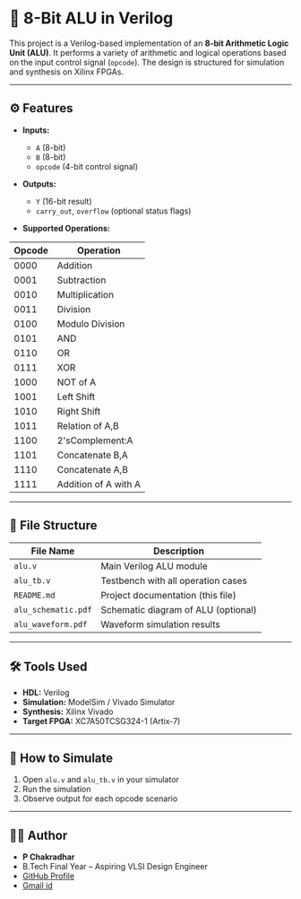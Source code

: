 # 🧠 8-Bit ALU in Verilog

This project is a Verilog-based implementation of an **8-bit Arithmetic Logic Unit (ALU)**. It performs a variety of arithmetic and logical operations based on the input control signal (`opcode`). The design is structured for simulation and synthesis on Xilinx FPGAs.

---

## ⚙️ Features

- **Inputs:**
  - `A` (8-bit)
  - `B` (8-bit)
  - `opcode` (4-bit control signal)

- **Outputs:**
  - `Y` (16-bit result)
  - `carry_out`, `overflow` (optional status flags)

- **Supported Operations:**

| Opcode | Operation       |
|--------|------------------|
| 0000   | Addition          |
| 0001   | Subtraction       |
| 0010   | Multiplication    |
| 0011   | Division          |
| 0100   | Modulo Division   |
| 0101   | AND               |
| 0110   | OR                |
| 0111   | XOR               |
| 1000   | NOT of A          |
| 1001   | Left Shift        |
| 1010   | Right Shift       |
| 1011   | Relation of A,B   |
| 1100   | 2'sComplement:A   |
| 1101   | Concatenate B,A   |
| 1110   | Concatenate A,B   |
| 1111   | Addition of A with A  |
---

## 📁 File Structure

| File Name           | Description                          |
|---------------------|--------------------------------------|
| `alu.v`             | Main Verilog ALU module              |
| `alu_tb.v`          | Testbench with all operation cases   |
| `README.md`         | Project documentation (this file)    |
| `alu_schematic.pdf` | Schematic diagram of ALU (optional)  |
| `alu_waveform.pdf`  | Waveform simulation results          |

---

## 🛠️ Tools Used

- **HDL:** Verilog
- **Simulation:** ModelSim / Vivado Simulator
- **Synthesis:** Xilinx Vivado
- **Target FPGA:** XC7A50TCSG324-1 (Artix-7)

---

## 🧪 How to Simulate

1. Open `alu.v` and `alu_tb.v` in your simulator
2. Run the simulation
3. Observe output for each opcode scenario

---


## 👨‍💻 Author

- **P Chakradhar**
- B.Tech Final Year – Aspiring VLSI Design Engineer
- [GitHub Profile](https://github.com/chakri2205)
- [Gmail id](mailto:chakradhar2205@gmail.com)
